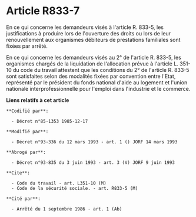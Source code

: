 # Article R833-7

En ce qui concerne les demandeurs visés à l'article R. 833-5, les justifications à produire lors de l'ouverture des droits ou
lors de leur renouvellement aux organismes débiteurs de prestations familiales sont fixées par arrêté.

En ce qui concerne les demandeurs visés au 2° de l'article R. 833-5, les organismes chargés de la liquidation de l'allocation
prévue à l'article L. 351-10 du code du travail attestent que les conditions du 2° de l'article R. 833-5 sont satisfaites
selon des modalités fixées par convention entre l'Etat, représenté par le président du fonds national d'aide au logement et
l'union nationale interprofessionnelle pour l'emploi dans l'industrie et le commerce.

**Liens relatifs à cet article**

	**Codifié par**:

	  - Décret n°85-1353 1985-12-17

	**Modifié par**:

	  - Décret n°93-336 du 12 mars 1993 - art. 1 () JORF 14 mars 1993

	**Abrogé par**:

	  - Décret n°93-835 du 3 juin 1993 - art. 3 (V) JORF 9 juin 1993

	**Cite**:

	  - Code du travail - art. L351-10 (M)
	  - Code de la sécurité sociale. - art. R833-5 (M)

	**Cité par**:

	  - Arrêté du 1 septembre 1986 - art. 1 (Ab)
